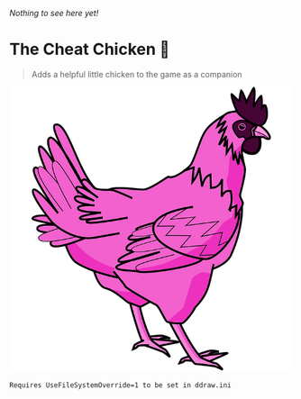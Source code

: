 _Nothing to see here yet!_

# The Cheat Chicken 🐤

> Adds a helpful little chicken to the game as a companion

![Pink Chick](Images/Chickens/PinkChicken.png)

```
Requires UseFileSystemOverride=1 to be set in ddraw.ini
```